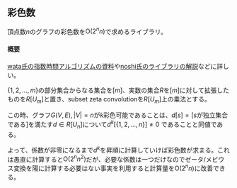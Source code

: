 ## 彩色数

頂点数$n$のグラフの彩色数を$\mathrm{O}(2^n n)$で求めるライブラリ。

#### 概要

[wata氏の指数時間アルゴリズムの資料](https://www.slideshare.net/wata_orz/ss-12131479)や[noshi氏のライブラリの解説](https://github.com/noshi91/n91lib_rs/blob/master/src/algorithm/chromatic_number.rs)などに詳しい。

$\lbrace1,2,\ldots,m\rbrace$の部分集合からなる集合を$[m]$、実数の集合$R$を$[m]$に対して拡張したものを$R[U_m]$と置き、subset zeta convolutionを$R[U_m]$上の乗法とする。

この時、グラフ$G(V,E),|V|=n$が$k$彩色可能であることは、$d[s]=[s$が独立集合である$]$を満たす$d \in R[U_n]$について$d^k[\lbrace1,2,\ldots,n\rbrace] \neq 0$
であることと同値である。

よって、係数が非零になるまで$d^k$を昇順に計算していけば彩色数が求まる。これは愚直に計算すると$\mathrm{O}(2^n n^2)$だが、必要な係数は一つだけなのでゼータ/メビウス変換を陽に計算する必要はない事実を利用すると計算量を$\mathrm{O}(2^n n)$に改善できる。
